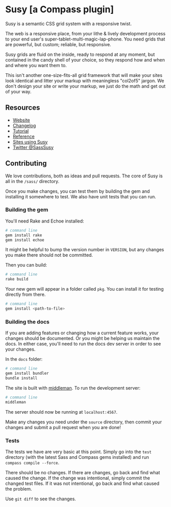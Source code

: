 # Susy [a Compass plugin]

Susy is a semantic CSS grid system with a responsive twist.

The web is a responsive place,
from your lithe & lively development process
to your end user's super-tablet-multi-magic-lap-phone.
You need grids that are powerful, but custom;
reliable, but responsive.

Susy grids are fluid on the inside,
ready to respond at any moment,
but contained in the candy shell of your choice,
so they respond how and when and where you want them to.

This isn't another one-size-fits-all grid framework
that will make your sites look identical
and litter your markup with meaningless "col2of5" jargon.
We don't design your site or write your markup,
we just do the math and get out of your way.

## Resources
- [Website](http://susy.oddbird.net)
- [Changelog](https://github.com/ericam/susy/blob/master/CHANGELOG.mkdn)
- [Tutorial](http://susy.oddbird.net/guides/getting-started/)
- [Reference](http://susy.oddbird.net/guides/reference/)
- [Sites using Susy](http://susy.oddbird.net/sites-using-susy/)
- [Twitter @SassSusy](http://twitter.com/sasssusy/)

## Contributing

We love contributions,
both as ideas and pull requests.
The core of Susy is all in the `/sass/` directory.

Once you make changes,
you can test them by building the gem
and installing it somewhere to test.
We also have unit tests that you can run.

### Building the gem

You'll need Rake and Echoe installed:

```bash
# command line
gem install rake
gem install echoe
```

It might be helpful to bump the version number in `VERSION`,
but any changes you make there
should not be committed.

Then you can build:

```bash
# command line
rake build
```

Your new gem will appear in
a folder called `pkg`.
You can install it for testing
directly from there.

```bash
# command line
gem install <path-to-file>
```

### Building the docs

If you are adding features
or changing how a current feature works,
your changes should be documented.
Or you might be helping us maintain the docs.
In either case,
you'll need to run the docs dev server
in order to see your changes.

In the `docs` folder:

```bash
# command line
gem install bundler
bundle install
```

The site is built with
[middleman](http://middlemanapp.com/).
To run the development server:

```bash
# command line
middleman
```

The server should now be running at `localhost:4567`.

Make any changes you need
under the `source` directory,
then commit your changes
and submit a pull request when you are done!

### Tests

The tests we have are very basic at this point.
Simply go into the `test` directory
(with the latest Sass and Compass gems installed)
and run `compass compile --force`.

There should be no changes.
If there are changes,
go back and find what caused the change.
If the change was intentional,
simply commit the changed test files.
If it was not intentional,
go back and find what caused the problem.

Use `git diff` to see the changes.
